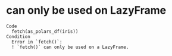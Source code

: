 # can only be used on LazyFrame

    Code
      fetch(as_polars_df(iris))
    Condition
      Error in `fetch()`:
      ! `fetch()` can only be used on a LazyFrame.

